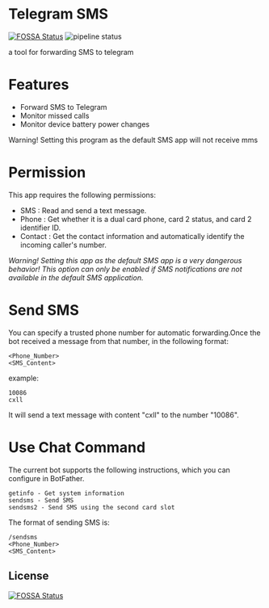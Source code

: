 # Telegram SMS
[![FOSSA Status](https://app.fossa.io/api/projects/git%2Bgithub.com%2Fqwe7002%2Ftelegram-sms.svg?type=shield)](https://app.fossa.io/projects/git%2Bgithub.com%2Fqwe7002%2Ftelegram-sms?ref=badge_shield)
![pipeline status](https://badges.git.reallct.com/qwe7002/telegram-sms/badges/master/pipeline.svg)


a tool for forwarding SMS to telegram


Features
========

* Forward SMS to Telegram
* Monitor missed calls
* Monitor device battery power changes

Warning! Setting this program as the default SMS app will not receive mms

Permission
==========

This app requires the following permissions:

- SMS : Read and send a text message.
- Phone : Get whether it is a dual card phone, card 2 status, and card 2 identifier ID.
- Contact : Get the contact information and automatically identify the incoming caller's number.

*Warning! Setting this app as the default SMS app is a very dangerous behavior! This option can only be enabled if SMS notifications are not available in the default SMS application.*

Send SMS
========

You can specify a trusted phone number for automatic forwarding.Once the bot received a message from that number, in the following format:

```
<Phone_Number>
<SMS_Content>
```
example:
```
10086
cxll
```

It will send a text message with content "cxll" to the number "10086".

Use Chat Command
================

The current bot supports the following instructions, which you can configure in BotFather.

```
getinfo - Get system information
sendsms - Send SMS
sendsms2 - Send SMS using the second card slot
```

The format of sending SMS is:

```
/sendsms
<Phone_Number>
<SMS_Content>
```

## License
[![FOSSA Status](https://app.fossa.io/api/projects/git%2Bgithub.com%2Fqwe7002%2Ftelegram-sms.svg?type=large)](https://app.fossa.io/projects/git%2Bgithub.com%2Fqwe7002%2Ftelegram-sms?ref=badge_large)
